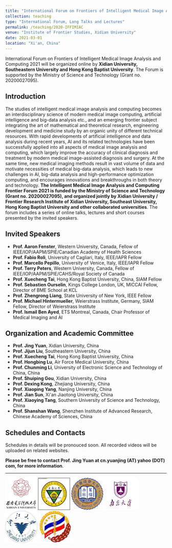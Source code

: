 ```yaml
---
title: "International Forum on Frontiers of Intelligent Medical Image Analysis and Computing 2021"
collection: teaching
type: "International Forum, Long Talks and Lectures"
permalink: /teaching/2020-IFFIMIAC
venue: "Institute of Frontier Studies, Xidian University"
date: 2021-03-01
location: "Xi'an, China"
---
```


International Forum on Frontiers of Intelligent Medical Image Analysis and Computing 2021 will be organized online by **Xidian University, Southeastern University and Hong Kong Baptist University**. The Forum is supported by the Ministry of Science and Technology (Grant no. 20200027095).

## Introduction

The studies of intelligent medical image analysis and computing becomes an interdisciplinary science of modern medical image computing, artificial intelligence and big-data analysis etc., and an emerging frontier subject integrating the art of mathematical and theoretical research, engineering development and medicine study by 
an organic unity of different technical resources. With rapid developments of artificial intelligence and data analysis during recent years, AI and its related technologies have been successfully applied into all aspects of medical image analysis and computing, which largely improve the accuracy of clinical diagnosis and treatment by modern medical image-assisted diagnosis and surgery. At the same time, new medical imaging methods result in vast volume of data and motivate necessities of medical big-data analysis, which leads to new challenges in AI, big-data analysis and high-performance optimization computing, and encourages innovations and breakthroughs in both theory and technology. **The Intelligent Medical Image Analysis and Computing Frontier Forum 2021 is funded by the Ministry of Science and Technology (Grant no. 20200027095), and organized jointly by Xidian University / Frontier Research Institute of Xidian University, Southeast University, Hong Kong Baptist University and other collaborated universities**. The forum includes a series of online talks, lectures and short courses presented by the invited speakers.

## Invited Speakers

* **Prof. Aaron Fenster**, Western University, Canada, Fellow of IEEE/IOP/AAPM/SPIE/Canadian Academy of Health Sciences
* **Prof. Fabio Roli**, University of Cagliari, Italy, IEEE/IAPR Fellow
* **Prof. Marcello Pepillo**, University of Venice, Italy, IEEE/IAPR Fellow
* **Prof. Terry Peters**, Western University, Canada, Fellow of IEEE/IOP/AAPM/SPIE/CAHS/Royal Society of Canada 
* **Prof. Xuecheng Tai**, Hong Kong Baptist University, China, SIAM Fellow
* **Prof. Sebastien Ourselin**, Kings College London, UK, MICCAI Fellow, Director of BME School at KCL
* **Prof. Zhengrong Liang**, State University of New York, IEEE Fellow 
* **Prof. Michael Hintermueller**, Weierstrass Institute, Germany, SIAM Fellow, Director of Weierstrass Institute
* **Prof. Ismail Ben Ayed**, ETS Montreal, Canada, Chair Professor of Medical Imaging and AI

## Organization and Academic Committee

* **Prof. Jing Yuan**, Xidian University, China
* **Prof. Jijun Liu**, Southeastern University, China
* **Prof. Xuecheng Tai**, Hong Kong Baptist University, China
* **Prof. Hongbing Lu**, Air Force Medical University, China
* **Prof. Chunming Li**, University of Electronic Science and Technology of China, China
* **Prof. Shuiping Gou**, Xidian University, China
* **Prof. Dexing Kong**, Zhejiang University, China
* **Prof. Xiaoping Yang**, Nanjing University, China
* **Prof. Jian Sun**, Xi'an Jiaotong University, China
* **Prof. Xiaoying Tang**, Southern University of Science and Technology, China
* **Prof. Shanshan Wang**, Shenzhen Institute of Advanced Research, Chinese Academy of Sciences, China

## Schedules and Contacts

Schedules in details will be pronouced soon. All recorded videos will be uploaded on related websites.

**Please be free to contact Prof. Jing Yuan at cn.yuanjing (AT) yahoo (DOT) com, for more information**.

---

![Image](xidian.png "3rd Sponsor")  ![Image](081431395820.jpg "4th Sponsor")  ![Image](浸会大学.png)  ![Image](14878233738299009.jpg)  ![Image](download.jpeg)  ![Image](200px-Fmmu_edu_cn_seal.jpg)
